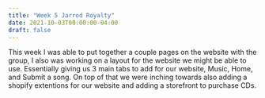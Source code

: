 ```yaml
---
title: "Week 5 Jarrod Royalty"
date: 2021-10-03T00:00:00-04:00
draft: false
---
```


This week I was able to put together a couple pages on the website with the group, I also was working on a layout for the website we might be able to use. Essentially giving us 3 main tabs to add for our website, Music, Home, and Submit a song. On top of that we were inching towards also adding a shopify extentions for our website and adding a storefront to purchase CDs.
